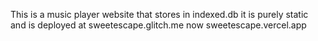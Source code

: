 This is a music player website that stores in indexed.db it is purely static and is deployed at sweetescape.glitch.me now sweetescape.vercel.app

